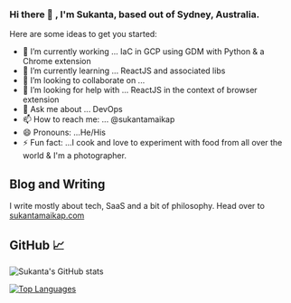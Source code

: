 ### Hi there 👋 , I'm Sukanta, based out of Sydney, Australia.

Here are some ideas to get you started:

- 🔭 I’m currently working ... IaC in GCP using GDM with Python & a Chrome extension 
- 🌱 I’m currently learning ... ReactJS and associated libs
- 👯 I’m looking to collaborate on ... 
- 🤔 I’m looking for help with ... ReactJS in the context of browser extension
- 💬 Ask me about ... DevOps
- 📫 How to reach me: ... @sukantamaikap
- 😄 Pronouns: ...He/His
- ⚡ Fun fact: ...I cook and love to experiment with food from all over the world & I'm a photographer.

## Blog and Writing

I write mostly about tech, SaaS and a bit of philosophy. Head over to [sukantamaikap.com](https://sukantamaikap.com/)

## GitHub 📈

![Sukanta's GitHub stats](https://github-readme-stats.vercel.app/api?username=sukantamaikap&show_icons=true&count_private=true&theme=vue)

[![Top Languages](https://github-readme-stats.vercel.app/api/top-langs/?username=sukantamaikap&count_private=true&layout=compact&theme=vue)](https://github.com/sukantamaikap/github-readme-stats)
